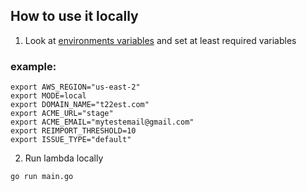 ## How to use it locally

1. Look at [environments variables](environment_variables.md) and set at least required variables

### example:
```shell
export AWS_REGION="us-east-2"
export MODE=local
export DOMAIN_NAME="t22est.com"
export ACME_URL="stage"
export ACME_EMAIL="mytestemail@gmail.com"
export REIMPORT_THRESHOLD=10
export ISSUE_TYPE="default"
```

2. Run lambda locally

```sh
go run main.go
```

